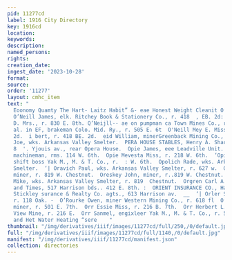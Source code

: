 ```yaml
---
pid: 11277cd
label: 1916 City Directory
key: 1916cd
location: 
keywords: 
description: 
named_persons: 
rights: 
creation_date: 
ingest_date: '2023-10-28'
format: 
source: 
order: '11277'
layout: cmhc_item
text: "                                                                    if 99 Stands
  Eoonomy Quamty The Hart- Laitz Habit” &- eae Honest Weight Cleanit O’NE 218 . ORR
  O’Neill James, elk. Ritchey Book & Stationery Co., r. 418  , EB. 2d:  O'Neill Jerry
  D. Mrs., r. 830 E. 8th. Q’Neijll-- ae on pumpman ca Town Mines Co., r. 4                                                                Ne
  al. in EF, brakeman Colo. Mid. Ry., r. 505 E. 6t  O'Neill Mey E. Miss, r. 418 E,
  2d.  i bert, r. 418 BE. 2d.  eid William, minerGreenback Mining Co., r. 418 E.  ich
  Joe, wks. Arkansas Valley Smelter.  PERA HOUSE STABLES, Henry A. Sharver prop.,
  8  '. Yjouis av., rear Opera House.  Opie James, eee Leadville Unit.  Opie Joseph,
  machineman, rms. 114 W. 6th.  Opie Mevesta Miss, r. 218 W. 6th.  ‘Opie William T.,
  shift boss Yak M., M. & T. Co., r.  : W. 6th.  Opolich Rade, wks. Arkansas Valley
  Smelter.  ‘| Oravich Paul, wks. Arkansas Valley Smelter, r. 627 w.  Oreskey George,
  miner, r. 819 W. Chestnut.  Oreskey John, miner, r..819 W. Chestnut. .  Oreskey
  Mike, wks. Arkansas Valley Smelter, r. 819  Chestnut.  Orgren Carl A., agt. News
  and Times, 517 Harrison bds.. 412 E. 8th. :  ORIENT INSURANCE CO., Hartford, The
  Stickley surance & Realty Co. agts., 613 Harrison av.  __  ‘| Orler Simon, miner,
  r. 118 Oak. -  O’Rourke Owen, miner Western Mining Co., r. 618 fl  O’Rourke Thomas,
  miner, r. 501 E. 7th.  Orr Essie Miss, r. 216 B. 7th.  Orr Herbert L., miner Castle
  View Mine, r. 216 E.  Orr Sanmel, engixleer Yak M., M. & T. Co., r. 512  ‘Stoam
  and Het Water Heating “sere    "
thumbnail: "/img/derivatives/iiif/images/11277cd/full/250,/0/default.jpg"
full: "/img/derivatives/iiif/images/11277cd/full/1140,/0/default.jpg"
manifest: "/img/derivatives/iiif/11277cd/manifest.json"
collection: directories
---
```

